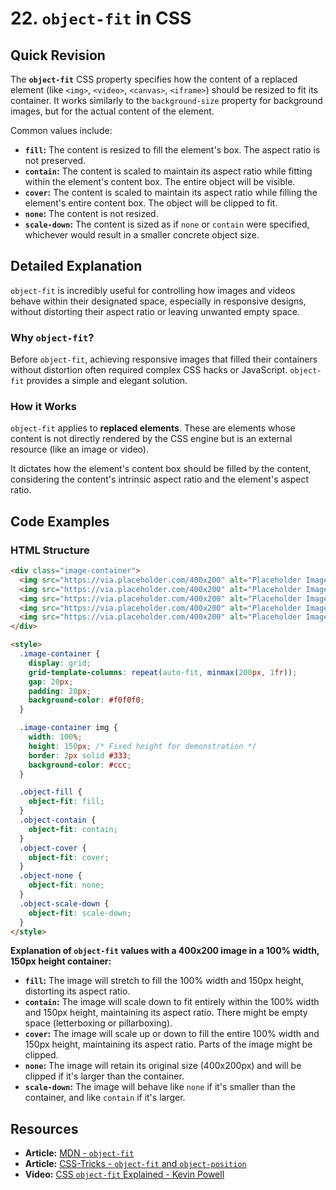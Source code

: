 
# 22. `object-fit` in CSS

## Quick Revision

The **`object-fit`** CSS property specifies how the content of a replaced element (like `<img>`, `<video>`, `<canvas>`, `<iframe>`) should be resized to fit its container. It works similarly to the `background-size` property for background images, but for the actual content of the element.

Common values include:

*   **`fill`:** The content is resized to fill the element's box. The aspect ratio is not preserved.
*   **`contain`:** The content is scaled to maintain its aspect ratio while fitting within the element's content box. The entire object will be visible.
*   **`cover`:** The content is scaled to maintain its aspect ratio while filling the element's entire content box. The object will be clipped to fit.
*   **`none`:** The content is not resized.
*   **`scale-down`:** The content is sized as if `none` or `contain` were specified, whichever would result in a smaller concrete object size.

## Detailed Explanation

`object-fit` is incredibly useful for controlling how images and videos behave within their designated space, especially in responsive designs, without distorting their aspect ratio or leaving unwanted empty space.

### Why `object-fit`?

Before `object-fit`, achieving responsive images that filled their containers without distortion often required complex CSS hacks or JavaScript. `object-fit` provides a simple and elegant solution.

### How it Works

`object-fit` applies to **replaced elements**. These are elements whose content is not directly rendered by the CSS engine but is an external resource (like an image or video).

It dictates how the element's content box should be filled by the content, considering the content's intrinsic aspect ratio and the element's aspect ratio.

## Code Examples

### HTML Structure

```html
<div class="image-container">
  <img src="https://via.placeholder.com/400x200" alt="Placeholder Image" class="object-fill">
  <img src="https://via.placeholder.com/400x200" alt="Placeholder Image" class="object-contain">
  <img src="https://via.placeholder.com/400x200" alt="Placeholder Image" class="object-cover">
  <img src="https://via.placeholder.com/400x200" alt="Placeholder Image" class="object-none">
  <img src="https://via.placeholder.com/400x200" alt="Placeholder Image" class="object-scale-down">
</div>

<style>
  .image-container {
    display: grid;
    grid-template-columns: repeat(auto-fit, minmax(200px, 1fr));
    gap: 20px;
    padding: 20px;
    background-color: #f0f0f0;
  }

  .image-container img {
    width: 100%;
    height: 150px; /* Fixed height for demonstration */
    border: 2px solid #333;
    background-color: #ccc;
  }

  .object-fill {
    object-fit: fill;
  }
  .object-contain {
    object-fit: contain;
  }
  .object-cover {
    object-fit: cover;
  }
  .object-none {
    object-fit: none;
  }
  .object-scale-down {
    object-fit: scale-down;
  }
</style>
```

**Explanation of `object-fit` values with a 400x200 image in a 100% width, 150px height container:**

*   **`fill`:** The image will stretch to fill the 100% width and 150px height, distorting its aspect ratio.
*   **`contain`:** The image will scale down to fit entirely within the 100% width and 150px height, maintaining its aspect ratio. There might be empty space (letterboxing or pillarboxing).
*   **`cover`:** The image will scale up or down to fill the entire 100% width and 150px height, maintaining its aspect ratio. Parts of the image might be clipped.
*   **`none`:** The image will retain its original size (400x200px) and will be clipped if it's larger than the container.
*   **`scale-down`:** The image will behave like `none` if it's smaller than the container, and like `contain` if it's larger.

## Resources

*   **Article:** [MDN - `object-fit`](https://developer.mozilla.org/en-US/docs/Web/CSS/object-fit)
*   **Article:** [CSS-Tricks - `object-fit` and `object-position`](https://css-tricks.com/almanac/properties/o/object-fit/)
*   **Video:** [CSS `object-fit` Explained - Kevin Powell](https://www.youtube.com/watch?v=static-relative-absolute-fixed-sticky)
